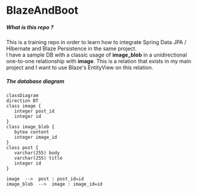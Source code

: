 # BlazeAndBoot

##### What is this repo ?
This is a training repo in order to learn how to integrate Spring Data JPA / Hibernate and Blaze Persistence in the same project.\
I have a sample DB with a classic usage of **image_blob** in a unidirectional one-to-one relationship with **image**. This is a 
relation that exists in my main project and I want to use Blaze's EntityView on this relation. 

##### The database diagram

```mermaid
classDiagram
direction BT
class image {
   integer post_id
   integer id
}
class image_blob {
   bytea content
   integer image_id
}
class post {
   varchar(255) body
   varchar(255) title
   integer id
}

image  -->  post : post_id=id
image_blob  -->  image : image_id=id
```